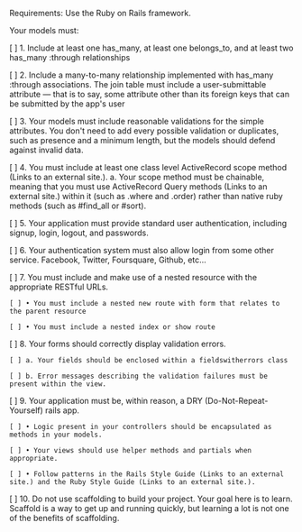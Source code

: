Requirements:
Use the Ruby on Rails framework.

Your models must:

[ ] 1. Include at least one has_many, at least one belongs_to, and at least two has_many :through relationships

[ ] 2. Include a many-to-many relationship implemented with has_many :through associations. The join table must include a user-submittable attribute — that is to say, some attribute other than its foreign keys that can be submitted by the app's user

[ ] 3. Your models must include reasonable validations for the simple attributes. You don't need to add every possible validation or duplicates, such as presence and a minimum length, but the models should defend against invalid data.

[ ] 4. You must include at least one class level ActiveRecord scope method (Links to an external site.). a. Your scope method must be chainable, meaning that you must use ActiveRecord Query methods (Links to an external site.) within it (such as .where and .order) rather than native ruby methods (such as #find_all or #sort).

[ ] 5. Your application must provide standard user authentication, including signup, login, logout, and passwords.

[ ] 6. Your authentication system must also allow login from some other service. Facebook, Twitter, Foursquare, Github, etc...

[ ] 7. You must include and make use of a nested resource with the appropriate RESTful URLs.

    [ ] • You must include a nested new route with form that relates to the parent resource

    [ ] • You must include a nested index or show route

[ ] 8. Your forms should correctly display validation errors.

    [ ] a. Your fields should be enclosed within a fieldswitherrors class

    [ ] b. Error messages describing the validation failures must be present within the view.

[ ] 9. Your application must be, within reason, a DRY (Do-Not-Repeat-Yourself) rails app.

    [ ] • Logic present in your controllers should be encapsulated as methods in your models.

    [ ] • Your views should use helper methods and partials when appropriate.

    [ ] • Follow patterns in the Rails Style Guide (Links to an external site.) and the Ruby Style Guide (Links to an external site.).

[ ] 10. Do not use scaffolding to build your project. Your goal here is to learn. Scaffold is a way to get up and running quickly, but learning a lot is not one of the benefits of scaffolding.


